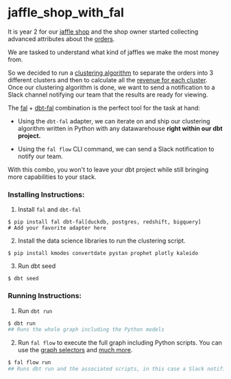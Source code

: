 # jaffle_shop_with_fal

It is year 2 for our [jaffle shop](https://github.com/dbt-labs/jaffle_shop) and the shop owner started collecting advanced attributes about the [orders](https://github.com/fal-ai/jaffle_shop_with_fal/blob/main/seeds/raw_order_attributes.csv).

We are tasked to understand what kind of jaffles we make the most money from.

So we decided to run a [clustering algorithm](https://github.com/fal-ai/jaffle_shop_with_fal/blob/main/clustering.py) to separate the orders into 3 different clusters and then to calculate all the [revenue for each cluster](https://github.com/fal-ai/jaffle_shop_with_fal/blob/main/models/cluster_stats.sql). Once our clustering algorithm is done, we want to send a notification to a Slack channel notifying our team that the results are ready for viewing.

The [fal](https://github.com/fal-ai/fal) + [dbt-fal](https://github.com/fal-ai/fal/tree/main/adapter) combination is the perfect tool for the task at hand:

- Using the `dbt-fal` adapter, we can iterate on and ship our clustering algorithm written in Python with any datawarehouse **right within our dbt project.**

- Using the `fal flow` CLI command, we can send a Slack notification to notify our team.

With this combo, you won't to leave your dbt project while still bringing more capabilities to your stack.

### Installing Instructions:

1. Install `fal` and `dbt-fal`

```
$ pip install fal dbt-fal[duckdb, postgres, redshift, bigquery]
# Add your favorite adapter here
```

2. Install the data science libraries to run the clustering script.

```
$ pip install kmodes convertdate pystan prophet plotly kaleido
```

3. Run dbt seed

```
$ dbt seed
```

### Running Instructions:

1. Run `dbt run`

```bash
$ dbt run
## Runs the whole graph including the Python models
```

2. Run `fal flow` to execute the full graph including Python scripts. You can use the [graph selectors](https://docs.getdbt.com/reference/node-selection/graph-operators) and [much more](https://docs.fal.ai/).

```bash
$ fal flow run
## Runs dbt run and the associated scripts, in this case a Slack notification is triggered
```
